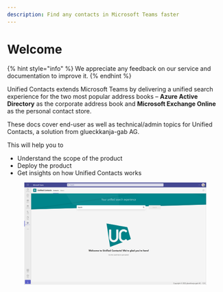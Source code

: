 ```yaml
---
description: Find any contacts in Microsoft Teams faster
---
```


# Welcome

{% hint style="info" %}
We appreciate any feedback on our service and documentation to improve it.
{% endhint %}

Unified Contacts extends Microsoft Teams by delivering a unified search experience for the two most popular address books – **Azure Active Directory** as the corporate address book and **Microsoft Exchange Online** as the personal contact store.

These docs cover end-user as well as technical/admin topics for Unified Contacts, a solution from glueckkanja-gab AG.

This will help you to

* Understand the scope of the product
* Deploy the product
* Get insights on how Unified Contacts works

<figure><img src=".gitbook/assets/StartScreen.png" alt=""><figcaption></figcaption></figure>
